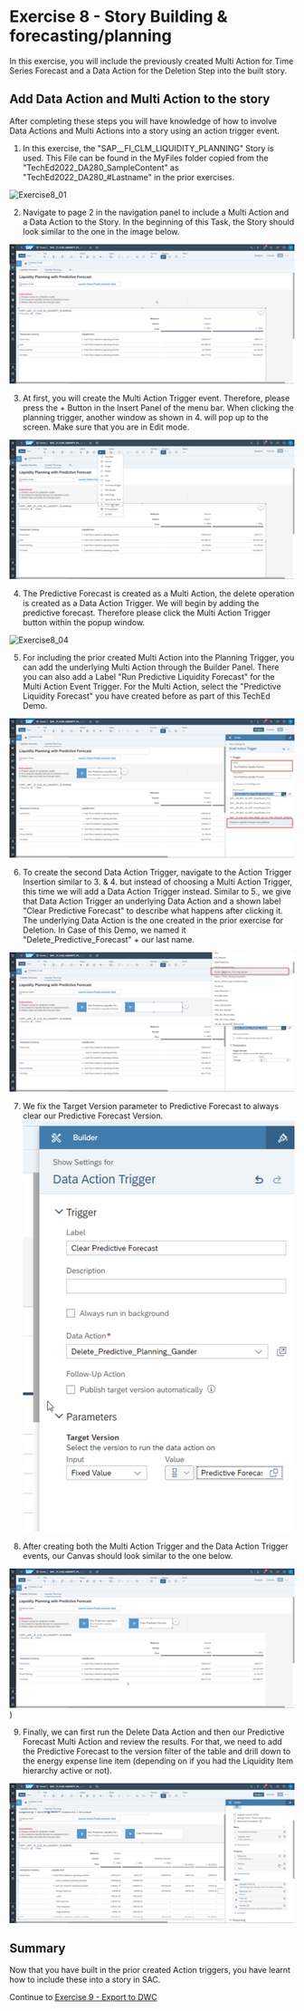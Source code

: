 # Exercise 8 - Story Building & forecasting/planning
In this exercise, you will include the previously created Multi Action for Time Series Forecast and a Data Action for the Deletion Step into the built story.

## Add Data Action and Multi Action to the story

After completing these steps you will have knowledge of how to involve Data Actions and Multi Actions into a story using an action trigger event.

1. In this exercise, the "SAP__FI_CLM_LIQUIDITY_PLANNING" Story is used. This File can be found in the MyFiles folder copied from the "TechEd2022_DA280_SampleContent" as "TechEd2022_DA280_#Lastname" in the prior exercises.

![Exercise8_01](https://user-images.githubusercontent.com/112930664/202113235-af831d1b-ce88-4007-a411-52d6abc04fd5.png)

2. Navigate to page 2 in the navigation panel to include a Multi Action and a Data Action to the Story. In the beginning of this Task, the Story should look similar to the one in the image below.

![](/exercises/8_Story_Building_Forecasting_Planning/images/8_Story2.png)

3. At first, you will create the Multi Action Trigger event. Therefore, please press the + Button in the Insert Panel of the menu bar. When clicking the planning trigger, another window as shown in 4. will pop up to the screen. Make sure that you are in Edit mode.

![](/exercises/8_Story_Building_Forecasting_Planning/images/8_PlanningTrigger2.png)

4. The Predictive Forecast is created as a Multi Action, the delete operation is created as a Data Action Trigger. We will begin by adding the predictive forecast. Therefore please click the Multi Action Trigger button within the popup window.

![Exercise8_04](https://user-images.githubusercontent.com/112930664/202113242-aa140fc5-35f1-4e6f-9cb7-dffe75679c3a.png)

5. For including the prior created Multi Action into the Planning Trigger, you can add the underlying Multi Action through the Builder Panel. There you can also add a Label "Run Predictive Liquidity Forecast" for the Multi Action Event Trigger. For the Multi Action, select the "Predictive Liquidity Forecast" you have created before as part of this TechEd Demo.

![](/exercises/8_Story_Building_Forecasting_Planning/images/8_MA.png)

6. To create the second Data Action Trigger, navigate to the Action Trigger Insertion similar to 3. & 4. but instead of choosing a Multi Action Trigger, this time we will add a Data Action Trigger instead. Similar to 5., we give that Data Action Trigger an underlying Data Action and a shown label "Clear Predictive Forecast" to describe what happens after clicking it. The underlying Data Action is the one created in the prior exercise for Deletion. In Case of this Demo, we named it "Delete_Predictive_Forecast" + our last name.

![](/exercises/8_Story_Building_Forecasting_Planning/images/8_DA.png)

7. We fix the Target Version parameter to Predictive Forecast to always clear our Predictive Forecast Version.
![](/exercises/8_Story_Building_Forecasting_Planning/images/8_Parameter.png) 

8. After creating both the Multi Action Trigger and the Data Action Trigger events, our Canvas should look similar to the one below.

![](/exercises/8_Story_Building_Forecasting_Planning/images/8_Overview.png))

9. Finally, we can first run the Delete Data Action and then our Predictive Forecast Multi Action and review the results. For that, we need to add the Predictive Forecast to the version filter of the table and drill down to the energy expense line item (depending on if you had the Liquidity Item hierarchy active or not).

![](/exercises/8_Story_Building_Forecasting_Planning/images/8_DrillDown.png)

## Summary

Now that you have built in the prior created Action triggers, you have learnt how to include these into a story in SAC.

Continue to [Exercise 9 - Export to DWC](../9_Export_to_DWC/README.md)
